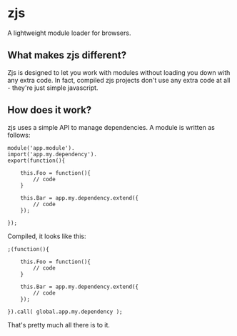 zjs
===
A lightweight module loader for browsers.

What makes zjs different?
-------------------------
Zjs is designed to let you work with modules without loading you down
with any extra code. In fact, compiled zjs projects don't use any extra code
at all - they're just simple javascript.

How does it work?
-----------------
zjs uses a simple API to manage dependencies. A module is written as follows:

    
    module('app.module').
    import('app.my.dependency').
    export(function(){
        
        this.Foo = function(){
            // code
        }

        this.Bar = app.my.dependency.extend({
            // code
        });

    });


Compiled, it looks like this:

    
    ;(function(){
        
        this.Foo = function(){
            // code
        }

        this.Bar = app.my.dependency.extend({
            // code
        });

    }).call( global.app.my.dependency );


That's pretty much all there is to it.